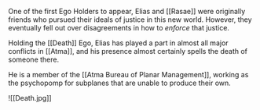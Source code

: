 One of the first Ego Holders to appear, Elias and [[Rasae]] were originally friends who pursued their ideals of justice in this new world. However, they eventually fell out over disagreements in how to *enforce* that justice.

Holding the [[Death]] Ego, Elias has played a part in almost all major conflicts in [[Atma]], and his presence almost certainly spells the death of someone there.

He is a member of the [[Atma Bureau of Planar Management]], working as the psychopomp for subplanes that are unable to produce their own.

![[Death.jpg]]